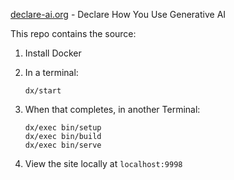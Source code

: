 <a href="https://declare-ai.org">declare-ai.org</a> - Declare How You Use Generative AI

This repo contains the source:

1. Install Docker
2. In a terminal:

   ```
   dx/start
   ```

3. When that completes, in another Terminal:

   ```
   dx/exec bin/setup
   dx/exec bin/build
   dx/exec bin/serve
   ```
4. View the site locally at `localhost:9998`
